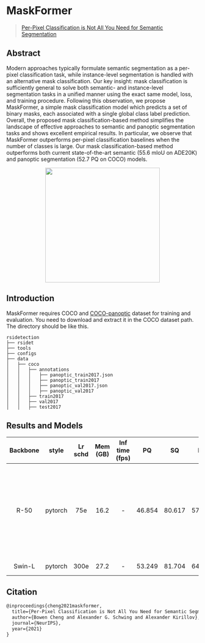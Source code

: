 # MaskFormer

> [Per-Pixel Classification is Not All You Need for Semantic Segmentation](https://arxiv.org/abs/2107.06278)

<!-- [ALGORITHM] -->

## Abstract

Modern approaches typically formulate semantic segmentation as a per-pixel classification task, while instance-level segmentation is handled with an alternative mask classification. Our key insight: mask classification is sufficiently general to solve both semantic- and instance-level segmentation tasks in a unified manner using the exact same model, loss, and training procedure. Following this observation, we propose MaskFormer, a simple mask classification model which predicts a set of binary masks, each associated with a single global class label prediction. Overall, the proposed mask classification-based method simplifies the landscape of effective approaches to semantic and panoptic  segmentation tasks and shows excellent empirical results. In particular, we observe that MaskFormer outperforms per-pixel classification baselines when the number of classes is large. Our mask classification-based method outperforms both current state-of-the-art semantic (55.6 mIoU on ADE20K) and panoptic segmentation (52.7 PQ on COCO) models.

<div align=center>
<img src="https://camo.githubusercontent.com/29fb22298d506ce176caad3006a7b05ef2603ca12cece6c788b7e73c046e8bc9/68747470733a2f2f626f77656e63303232312e6769746875622e696f2f696d616765732f6d61736b666f726d65722e706e67" height="300"/>
</div>

## Introduction

MaskFormer requires COCO and [COCO-panoptic](http://images.cocodataset.org/annotations/panoptic_annotations_trainval2017.zip) dataset for training and evaluation. You need to download and extract it in the COCO dataset path.
The directory should be like this.

```none
rsidetection
├── rsidet
├── tools
├── configs
├── data
│   ├── coco
│   │   ├── annotations
│   │   │   ├── panoptic_train2017.json
│   │   │   ├── panoptic_train2017
│   │   │   ├── panoptic_val2017.json
│   │   │   ├── panoptic_val2017
│   │   ├── train2017
│   │   ├── val2017
│   │   ├── test2017
```

## Results and Models

| Backbone |  style  | Lr schd | Mem (GB) | Inf time (fps) |   PQ   |   SQ   |   RQ   | PQ_th  | SQ_th  | RQ_th  | PQ_st  | SQ_st  | RQ_st  |                                                                Config                                                                 |                                                                                                                                                                                            Download                                                                                                                                                                                            |                                                                         detail                                                                          |
| :------: | :-----: | :-----: | :------: | :------------: | :----: | :----: | :----: | :----: | :----: | :----: | :----: | :----: | :----: | :-----------------------------------------------------------------------------------------------------------------------------------: | :--------------------------------------------------------------------------------------------------------------------------------------------------------------------------------------------------------------------------------------------------------------------------------------------------------------------------------------------------------------------------------------------: | :-----------------------------------------------------------------------------------------------------------------------------------------------------: |
|   R-50   | pytorch |   75e   |   16.2   |       -        | 46.854 | 80.617 | 57.085 | 51.089 | 81.511 | 61.853 | 40.463 | 79.269 | 49.888 |      [config](https://github.com/open-mmlab/rsidetection/blob/master/configs/maskformer/maskformer_r50_mstrain_16x1_75e_coco.py)       |                       [model](https://download.openmmlab.com/rsidetection/v2.0/maskformer/maskformer_r50_mstrain_16x1_75e_coco/maskformer_r50_mstrain_16x1_75e_coco_20220221_141956-bc2699cb.pth) \| [log](https://download.openmmlab.com/rsidetection/v2.0/maskformer/maskformer_r50_mstrain_16x1_75e_coco/maskformer_r50_mstrain_16x1_75e_coco_20220221_141956.log.json)                       | This version was mentioned in Table XI, in paper [Masked-attention Mask Transformer for Universal Image Segmentation](https://arxiv.org/abs/2112.01527) |
|  Swin-L  | pytorch |  300e   |   27.2   |       -        | 53.249 | 81.704 | 64.231 | 58.798 | 82.923 | 70.282 | 44.874 | 79.863 | 55.097 | [config](https://github.com/open-mmlab/rsidetection/blob/master/configs/maskformer/maskformer_swin-l-p4-w12_mstrain_64x1_300e_coco.py) | [model](https://download.openmmlab.com/rsidetection/v2.0/maskformer/maskformer_swin-l-p4-w12_mstrain_64x1_300e_coco/maskformer_swin-l-p4-w12_mstrain_64x1_300e_coco_20220326_221612-061b4eb8.pth) \| [log](https://download.openmmlab.com/rsidetection/v2.0/maskformer/maskformer_swin-l-p4-w12_mstrain_64x1_300e_coco/maskformer_swin-l-p4-w12_mstrain_64x1_300e_coco_20220326_221612.log.json) |                                                                            -                                                                            |

## Citation

```latex
@inproceedings{cheng2021maskformer,
  title={Per-Pixel Classification is Not All You Need for Semantic Segmentation},
  author={Bowen Cheng and Alexander G. Schwing and Alexander Kirillov},
  journal={NeurIPS},
  year={2021}
}
```
